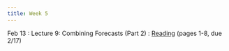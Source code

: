 ```yaml
---
title: Week 5
---
```


Feb 13
: Lecture 9: Combining Forecasts (Part 2)
	: [Reading](https://pubs.aeaweb.org/doi/pdfplus/10.1257/0895330041371321) (pages 1-8, due 2/17) 

<!-- Feb 16 -->
<!-- : Lecture 10: Common Probability Distributions -->
<!--     : [Notes](/lectures/lec10-common-distributions) / [Slides](https://docs.google.com/presentation/d/1qT3mNAyvQ4yKKAceImB5HGfmB9cLWkoEEAyy4038jcE/edit?usp=sharing) -->

<!-- Feb 18 -->
<!-- : Discussion 5 -->
<!--     : [Discussion Worksheet](https://docs.google.com/document/d/1cZCIQ2bsaQ8Bwvg6cEfrJUiFZDiVQi4UGK0sA4db0HY/edit?usp=sharing) --> 

